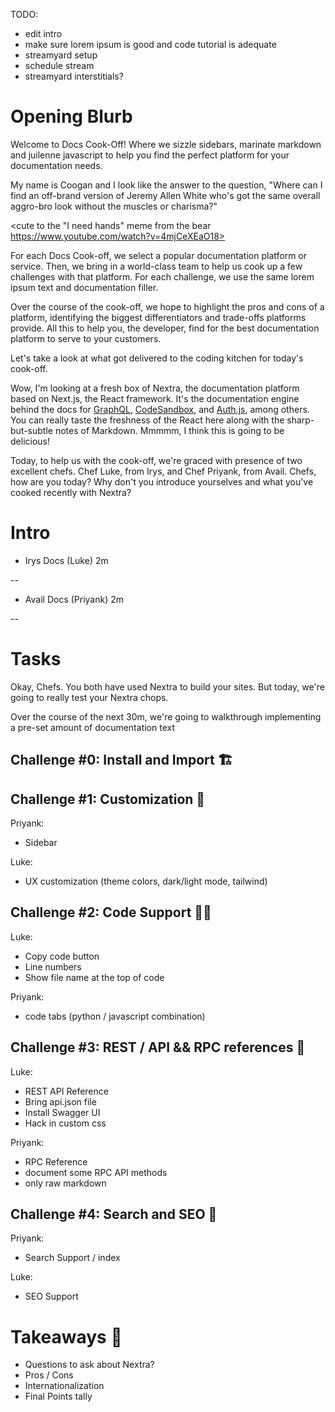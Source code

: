 TODO:
* edit intro
* make sure lorem ipsum is good and code tutorial is adequate
* streamyard setup
* schedule stream
* streamyard interstitials? 

# Opening Blurb

Welcome to Docs Cook-Off! Where we sizzle sidebars, marinate markdown and juilenne javascript to help you find the perfect platform for your documentation needs. 

My name is Coogan and I look like the answer to the question, "Where can I find an off-brand version of Jeremy Allen White who's got the same overall aggro-bro look without the muscles or charisma?"

<cute to the "I need hands" meme from the bear https://www.youtube.com/watch?v=4mjCeXEaO18>

For each Docs Cook-off, we select a popular documentation platform or service. Then, we bring in a world-class team to help us cook up a few challenges with that platform. For each challenge, we use the same lorem ipsum text and documentation filler. 

Over the course of the cook-off, we hope to highlight the pros and cons of a platform, identifying the biggest differentiators and trade-offs platforms provide. All this to help you, the developer, find for the best documentation platform to serve to your customers.

Let's take a look at what got delivered to the coding kitchen for today's cook-off. 

Wow, I'm looking at a fresh box of Nextra, the documentation platform based on Next.js, the React framework. It's the documentation engine behind the docs for [GraphQL](https://graphql.org/), [CodeSandbox](https://codesandbox.io/docs/learn), and [Auth.js](https://authjs.dev/), among others. You can really taste the freshness of the React here along with the sharp-but-subtle notes of Markdown. Mmmmm, I think this is going to be delicious!
 
Today, to help us with the cook-off, we're graced with presence of two excellent chefs. Chef Luke, from Irys, and Chef Priyank, from Avail. Chefs, how are you today? Why don't you introduce yourselves and what you've cooked recently with Nextra?

# Intro

* Irys Docs (Luke) 2m

--

* Avail Docs (Priyank) 2m

--

# Tasks

Okay, Chefs. You both have used Nextra to build your sites. But today, we're going to really test your Nextra chops. 

Over the course of the next 30m, we're going to walkthrough implementing a pre-set amount of documentation text 

## Challenge #0: Install and Import 🏗️

## Challenge #1: Customization 🎨

Priyank:
* Sidebar

Luke:
* UX customization (theme colors, dark/light mode, tailwind)

## Challenge #2: Code Support 🧑‍💻

Luke:
 - Copy code button 
 - Line numbers
 - Show file name at the top of code

Priyank:
- code tabs (python / javascript combination)

## Challenge #3: REST / API && RPC references 🔂

Luke:
- REST API Reference
 - Bring api.json file
 - Install Swagger UI
 - Hack in custom css

Priyank:
- RPC Reference
 - document some RPC API methods
 - only raw markdown

## Challenge #4: Search and SEO 🔎
Priyank:
* Search Support / index

Luke:
* SEO Support

# Takeaways 🤨

- Questions to ask about Nextra?
- Pros / Cons
- Internationalization
- Final Points tally
